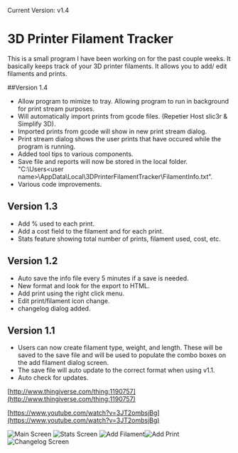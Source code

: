 Current Version: v1.4

# 3D Printer Filament Tracker

This is a small program I have been working on for the past couple weeks. It basically keeps track of your 3D printer filaments. It allows you to add/ edit filaments and prints.

##Version 1.4
* Allow program to mimize to tray. Allowing program to run in background for print stream purposes.
* Will automatically import prints from gcode files. (Repetier Host slic3r & Simplify 3D). 
* Imported prints from gcode will show in new print stream dialog.
* Print stream dialog shows the user prints that have occured while the program is running.
* Added tool tips to various components.
* Save file and reports will now be stored in the local folder. "C:\Users\<user name>\AppData\Local\3DPrinterFilamentTracker\FilamentInfo.txt".
* Various code improvements.

## Version 1.3
* Add % used to each print.
* Add a cost field to the filament and for each print.
* Stats feature showing total number of prints, filament used, cost, etc.

## Version 1.2
* Auto save the info file every 5 minutes if a save is needed.
* New format and look for the export to HTML.
* Add print using the right click menu.
* Edit print/filament icon change.
* changelog dialog added.

## Version 1.1
* Users can now create filament type, weight, and length. These will be saved to the save file and will be used to populate the combo boxes on the add filament dialog screen.
* The save file will auto update to the correct format when using v1.1.
* Auto check for updates.

[http://www.thingiverse.com/thing:1190757](http://www.thingiverse.com/thing:1190757)

[https://www.youtube.com/watch?v=3JT2ombsjBg](https://www.youtube.com/watch?v=3JT2ombsjBg)

![Main Screen](http://i.imgur.com/xTCxQ14.png)
![Stats Screen](http://i.imgur.com/s6fCISn.png)
![Add Filament](http://i.imgur.com/nU90xzq.png)![Add Print](http://i.imgur.com/zRKCyuX.png)
![Changelog Screen](http://i.imgur.com/Kooe0SW.png)
